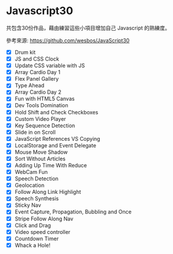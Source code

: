 # Javascript30
共包含30份作品，藉由練習這些小項目增加自己 Javascript 的熟練度。

參考來源: https://github.com/wesbos/JavaScript30

- [x] Drum kit	
- [x] JS and CSS Clock	
- [x] Update CSS variable with JS	
- [x] Array Cardio Day 1	
- [x] Flex Panel Gallery	
- [x] Type Ahead	
- [x] Array Cardio Day 2
- [x] Fun with HTML5 Canvas
- [x] Dev Tools Domination
- [x] Hold Shift and Check Checkboxes
- [x] Custom Video Player	
- [x] Key Sequence Detection
- [x] Slide in on Scroll	
- [x] JavaScript References VS Copying
- [x] LocalStorage and Event Delegate
- [x] Mouse Move Shadow	
- [x] Sort Without Articles
- [x] Adding Up Time With Reduce
- [x] WebCam Fun
- [x] Speech Detection
- [x] Geolocation	
- [x] Follow Along Link Highlight	
- [x] Speech Synthesis	
- [x] Sticky Nav	
- [x] Event Capture, Propagation, Bubbling and Once	
- [x] Stripe Follow Along Nav
- [x] Click and Drag	
- [x] Video speed controller	
- [x] Countdown Timer	
- [x] Whack a Hole!	